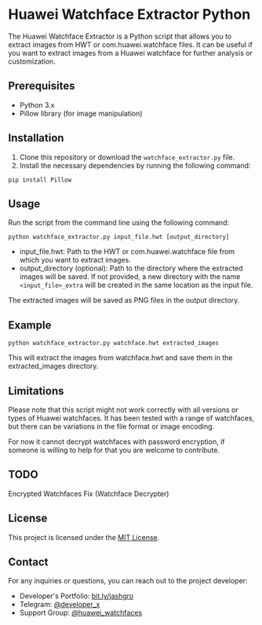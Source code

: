 # Huawei Watchface Extractor Python

The Huawei Watchface Extractor is a Python script that allows you to extract images from HWT or com.huawei.watchface files. It can be useful if you want to extract images from a Huawei watchface for further analysis or customization.

## Prerequisites

- Python 3.x
- Pillow library (for image manipulation)

## Installation

1. Clone this repository or download the `watchface_extractor.py` file.
2. Install the necessary dependencies by running the following command:
```
pip install Pillow
```

## Usage

Run the script from the command line using the following command:
```
python watchface_extractor.py input_file.hwt [output_directory]
```

- input_file.hwt: Path to the HWT or com.huawei.watchface file from which you want to extract images.
- output_directory (optional): Path to the directory where the extracted images will be saved. If not provided, a new directory with the name `<input_file>_extra` will be created in the same location as the input file.

The extracted images will be saved as PNG files in the output directory.

## Example

```
python watchface_extractor.py watchface.hwt extracted_images
```

This will extract the images from watchface.hwt and save them in the extracted_images directory.

## Limitations

Please note that this script might not work correctly with all versions or types of Huawei watchfaces. It has been tested with a range of watchfaces, but there can be variations in the file format or image encoding.

For now it cannot decrypt watchfaces with password encryption, if someone is willing to help for that you are welcome to contribute.

## TODO

Encrypted Watchfaces Fix (Watchface Decrypter)

## License

This project is licensed under the [MIT License](LICENSE).

## Contact

For any inquiries or questions, you can reach out to the project developer:

- Developer's Portfolio: [bit.ly/jashgro](https://bit.ly/jashgro)
- Telegram: [@developer_x](https://telegram.dog/deveioper_x)
- Support Group: [@huawei_watchfaces](https://telegram.dog/huawei_watchfaces)
